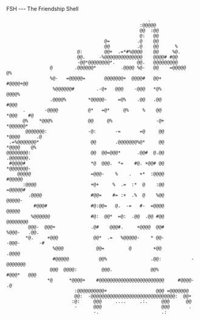 FSH --- The Friendship Shell

                                                        .                                           
                                                     :@@@@@                                         
                                                     @@  :@@                                        
                                                     @:   @@                                        
                                        @=          .@    @@                                        
                                        @@          .@    @@      %                                 
                              @:        @@+  .=*#%@@@@    @@     %@.                                
                              @@.     -%@@@@@@@@@@@@@@    @@@@# #@@                                 
                              -@@*@@@@@@@@*.        @@.   @@@@@@@@@                                 
                    @        .@@@@@@*         .@@@@ %@-   @@    =@@@@@     @%                       
                    %@-   =@@@@@=       @@@@@@@+  @@@@#   @@+       #@@@@+@@                        
                     %@@@@@@#        .-@+   @@@    -@@@   *@%          @@@@%                        
                    .@@@@%        *@@@@@-    =@%    .@@   .@@            #@@@                       
          .       -@@@@           @*   =@*     @%     %    @@              *@@@    #@               
          @%    *@@@%             @@     @%                -@+               *@@@@@@*               
           @@@@@@@:               -@:       -=       =@     @@                 *@@@@      .@        
     .=%@@@@@@@*                   @@       .@@@@@@@%@*     @@                   *@@@@    @%        
    @@@@@@@@:                      @@  @@=@@@*      .@@#  @.@@                     .@@@@@@@.        
     #@@@@#                        *@  @@@.  *=    #@. +@@# @@                         *@@@@@@@-    
        @@@@@                      =@@@-    %    .   +*  :@@@@                           #@@@@@     
          :@@@@                    +@+     %  .=  :*  @    :@@                        =@@@@@#       
            .@@@@                  #@@=    #= :+  .%  @    %@@                      @@@@@-          
              #@@@#                #@:@@=   @.  -=   #-  =@@@@                    @@@@@             
             %@@@@@@               #@:  @@*  =@:  .@@  .@@ #@@                  @@@@@@@@            
            @@@-  @@@+             .@#    @@@#.     +@@@@  @@#                %@@@-   .@@.          
           *@.     +@@@             @@*  .=   %@@@@@-    * @@-              -@@@-       -#          
                     %@@@            @@=         @        +@@             .@@@@                     
                     #@@@@@           @@%                .@@:           -@@@@@@@                    
                    @@@  @@@@:         @@@.              @@%          #@@@*   @@@                   
                   *@      *@@@@+    #@@@@@@@@@@@@@@@@@@@@@@@@     #@@@@-      .@                   
                             :@@@@@@@@@@+                  @@@ =@@@@@@@                             
                             @@:  -@@@@@@@@@@@@@@@@@@@@@@@@@@@@@@@:  @@+                            
                            :@:     @@@     ....     .:.     @@@      @@                            
                             -      @@@                      @@@       .                            
                                    -.                       .: 


